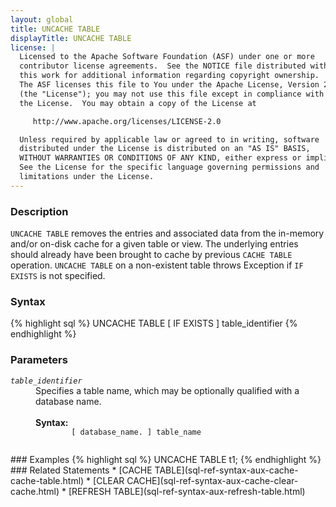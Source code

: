 ```yaml
---
layout: global
title: UNCACHE TABLE
displayTitle: UNCACHE TABLE
license: |
  Licensed to the Apache Software Foundation (ASF) under one or more
  contributor license agreements.  See the NOTICE file distributed with
  this work for additional information regarding copyright ownership.
  The ASF licenses this file to You under the Apache License, Version 2.0
  (the "License"); you may not use this file except in compliance with
  the License.  You may obtain a copy of the License at

     http://www.apache.org/licenses/LICENSE-2.0

  Unless required by applicable law or agreed to in writing, software
  distributed under the License is distributed on an "AS IS" BASIS,
  WITHOUT WARRANTIES OR CONDITIONS OF ANY KIND, either express or implied.
  See the License for the specific language governing permissions and
  limitations under the License.
---
```


### Description
`UNCACHE TABLE` removes the entries and associated data from the in-memory and/or on-disk cache for a given table or view. The
underlying entries should already have been brought to cache by previous `CACHE TABLE` operation. `UNCACHE TABLE` on a non-existent table throws Exception if `IF EXISTS` is not specified.
### Syntax
{% highlight sql %}
UNCACHE TABLE [ IF EXISTS ] table_identifier
{% endhighlight %}
### Parameters
<dl>
  <dt><code><em>table_identifier</em></code></dt>
  <dd>
    Specifies a table name, which may be optionally qualified with a database name.<br><br>
    <b>Syntax:</b>
      <code>
        [ database_name. ] table_name
      </code>
  </dd>
</dl>
### Examples
{% highlight sql %}
UNCACHE TABLE t1;
{% endhighlight %}
### Related Statements
 * [CACHE TABLE](sql-ref-syntax-aux-cache-cache-table.html)
 * [CLEAR CACHE](sql-ref-syntax-aux-cache-clear-cache.html)
 * [REFRESH TABLE](sql-ref-syntax-aux-refresh-table.html)

